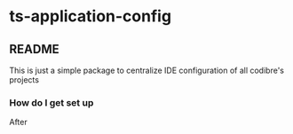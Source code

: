 # ts-application-config

## README

This is just a simple package to centralize IDE configuration of all codibre's projects

### How do I get set up

After
